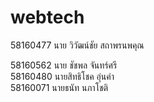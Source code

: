 # webtech
58160477 นาย วิวัฒน์ชัย สถาพรนพคุณ <br>

58160562 นาย ชัชพล  จันทร์ศรี<br>
58160480	นายสิทธิโชค  อุ่นคำ<br>
58160071	นายธนัท  นภาโชติ
